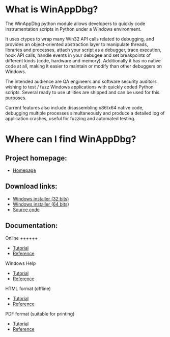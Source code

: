 What is WinAppDbg?
==================

The WinAppDbg python module allows developers to quickly code instrumentation
scripts in Python under a Windows environment.

It uses ctypes to wrap many Win32 API calls related to debugging, and provides
an object-oriented abstraction layer to manipulate threads, libraries and
processes, attach your script as a debugger, trace execution, hook API calls,
handle events in your debugee and set breakpoints of different kinds (code,
hardware and memory). Additionally it has no native code at all, making it
easier to maintain or modify than other debuggers on Windows.

The intended audience are QA engineers and software security auditors wishing to
test / fuzz Windows applications with quickly coded Python scripts. Several
ready to use utilities are shipped and can be used for this purposes.

Current features also include disassembling x86/x64 native code, debugging
multiple processes simultaneously and produce a detailed log of application
crashes, useful for fuzzing and automated testing.


Where can I find WinAppDbg?
===========================

Project homepage:
-----------------

 * [Homepage](http://winappdbg.sourceforge.net/)

Download links:
---------------

 * [Windows installer (32 bits)](http://sourceforge.net/projects/winappdbg/files/WinAppDbg/1.5/winappdbg-1.5.win32.msi/download)
 * [Windows installer (64 bits)](http://sourceforge.net/projects/winappdbg/files/WinAppDbg/1.5/winappdbg-1.5.win-amd64.msi/download)
 * [Source code](http://sourceforge.net/projects/winappdbg/files/WinAppDbg/1.5/winappdbg-1.5.zip/download)

Documentation:
--------------

Online
++++++

 * [Tutorial](http://winappdbg.sourceforge.net/doc/v1.5/tutorial)
 * [Reference](http://winappdbg.sourceforge.net/doc/v1.5/reference)

 Windows Help
 * [Tutorial](http://sourceforge.net/projects/winappdbg/files/WinAppDbg/1.5/winappdbg-1.5-tutorial.chm/download)
 * [Reference](http://sourceforge.net/projects/winappdbg/files/WinAppDbg/1.5/winappdbg-1.5-reference.chm/download)

 HTML format (offline)
 * [Tutorial](http://sourceforge.net/projects/winappdbg/files/WinAppDbg/1.5/winappdbg-1.5-tutorial.chm/download)
 * [Reference](http://sourceforge.net/projects/winappdbg/files/WinAppDbg/1.5/winappdbg-1.5-reference.chm/download)

 PDF format (suitable for printing)
 * [Tutorial](http://sourceforge.net/projects/winappdbg/files/WinAppDbg/1.5/winappdbg-1.5-tutorial.pdf/download)
 * [Reference](http://sourceforge.net/projects/winappdbg/files/WinAppDbg/1.5/winappdbg-1.5-reference.pdf/download)
